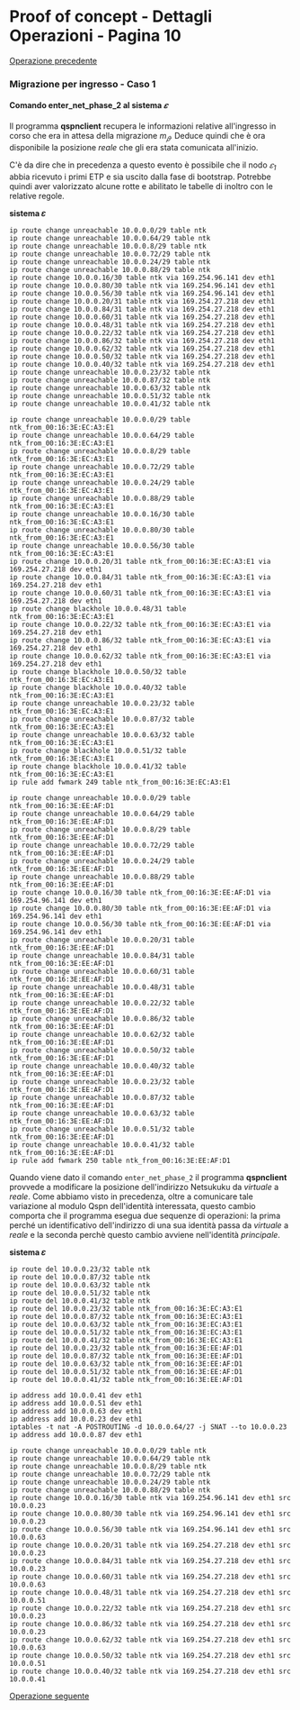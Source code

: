 # Proof of concept - Dettagli Operazioni - Pagina 10

[Operazione precedente](DettagliOperazioni9.md)

### <a name="Migrazione_ingresso_1"></a> Migrazione per ingresso - Caso 1

#### Comando enter_net_phase_2 al sistema *𝜀*

Il programma **qspnclient** recupera le informazioni relative all'ingresso in corso che era
in attesa della migrazione *m<sub>𝛽</sub>*. Deduce quindi che è ora disponibile la posizione
*reale* che gli era stata comunicata all'inizio.

C'è da dire che in precedenza a questo evento è possibile che il nodo *𝜀<sub>1</sub>* abbia
ricevuto i primi ETP e sia uscito dalla fase di bootstrap. Potrebbe quindi aver valorizzato alcune
rotte e abilitato le tabelle di inoltro con le relative regole.

**sistema 𝜀**
```
ip route change unreachable 10.0.0.0/29 table ntk
ip route change unreachable 10.0.0.64/29 table ntk
ip route change unreachable 10.0.0.8/29 table ntk
ip route change unreachable 10.0.0.72/29 table ntk
ip route change unreachable 10.0.0.24/29 table ntk
ip route change unreachable 10.0.0.88/29 table ntk
ip route change 10.0.0.16/30 table ntk via 169.254.96.141 dev eth1
ip route change 10.0.0.80/30 table ntk via 169.254.96.141 dev eth1
ip route change 10.0.0.56/30 table ntk via 169.254.96.141 dev eth1
ip route change 10.0.0.20/31 table ntk via 169.254.27.218 dev eth1
ip route change 10.0.0.84/31 table ntk via 169.254.27.218 dev eth1
ip route change 10.0.0.60/31 table ntk via 169.254.27.218 dev eth1
ip route change 10.0.0.48/31 table ntk via 169.254.27.218 dev eth1
ip route change 10.0.0.22/32 table ntk via 169.254.27.218 dev eth1
ip route change 10.0.0.86/32 table ntk via 169.254.27.218 dev eth1
ip route change 10.0.0.62/32 table ntk via 169.254.27.218 dev eth1
ip route change 10.0.0.50/32 table ntk via 169.254.27.218 dev eth1
ip route change 10.0.0.40/32 table ntk via 169.254.27.218 dev eth1
ip route change unreachable 10.0.0.23/32 table ntk
ip route change unreachable 10.0.0.87/32 table ntk
ip route change unreachable 10.0.0.63/32 table ntk
ip route change unreachable 10.0.0.51/32 table ntk
ip route change unreachable 10.0.0.41/32 table ntk

ip route change unreachable 10.0.0.0/29 table ntk_from_00:16:3E:EC:A3:E1
ip route change unreachable 10.0.0.64/29 table ntk_from_00:16:3E:EC:A3:E1
ip route change unreachable 10.0.0.8/29 table ntk_from_00:16:3E:EC:A3:E1
ip route change unreachable 10.0.0.72/29 table ntk_from_00:16:3E:EC:A3:E1
ip route change unreachable 10.0.0.24/29 table ntk_from_00:16:3E:EC:A3:E1
ip route change unreachable 10.0.0.88/29 table ntk_from_00:16:3E:EC:A3:E1
ip route change unreachable 10.0.0.16/30 table ntk_from_00:16:3E:EC:A3:E1
ip route change unreachable 10.0.0.80/30 table ntk_from_00:16:3E:EC:A3:E1
ip route change unreachable 10.0.0.56/30 table ntk_from_00:16:3E:EC:A3:E1
ip route change 10.0.0.20/31 table ntk_from_00:16:3E:EC:A3:E1 via 169.254.27.218 dev eth1
ip route change 10.0.0.84/31 table ntk_from_00:16:3E:EC:A3:E1 via 169.254.27.218 dev eth1
ip route change 10.0.0.60/31 table ntk_from_00:16:3E:EC:A3:E1 via 169.254.27.218 dev eth1
ip route change blackhole 10.0.0.48/31 table ntk_from_00:16:3E:EC:A3:E1
ip route change 10.0.0.22/32 table ntk_from_00:16:3E:EC:A3:E1 via 169.254.27.218 dev eth1
ip route change 10.0.0.86/32 table ntk_from_00:16:3E:EC:A3:E1 via 169.254.27.218 dev eth1
ip route change 10.0.0.62/32 table ntk_from_00:16:3E:EC:A3:E1 via 169.254.27.218 dev eth1
ip route change blackhole 10.0.0.50/32 table ntk_from_00:16:3E:EC:A3:E1
ip route change blackhole 10.0.0.40/32 table ntk_from_00:16:3E:EC:A3:E1
ip route change unreachable 10.0.0.23/32 table ntk_from_00:16:3E:EC:A3:E1
ip route change unreachable 10.0.0.87/32 table ntk_from_00:16:3E:EC:A3:E1
ip route change unreachable 10.0.0.63/32 table ntk_from_00:16:3E:EC:A3:E1
ip route change blackhole 10.0.0.51/32 table ntk_from_00:16:3E:EC:A3:E1
ip route change blackhole 10.0.0.41/32 table ntk_from_00:16:3E:EC:A3:E1
ip rule add fwmark 249 table ntk_from_00:16:3E:EC:A3:E1

ip route change unreachable 10.0.0.0/29 table ntk_from_00:16:3E:EE:AF:D1
ip route change unreachable 10.0.0.64/29 table ntk_from_00:16:3E:EE:AF:D1
ip route change unreachable 10.0.0.8/29 table ntk_from_00:16:3E:EE:AF:D1
ip route change unreachable 10.0.0.72/29 table ntk_from_00:16:3E:EE:AF:D1
ip route change unreachable 10.0.0.24/29 table ntk_from_00:16:3E:EE:AF:D1
ip route change unreachable 10.0.0.88/29 table ntk_from_00:16:3E:EE:AF:D1
ip route change 10.0.0.16/30 table ntk_from_00:16:3E:EE:AF:D1 via 169.254.96.141 dev eth1
ip route change 10.0.0.80/30 table ntk_from_00:16:3E:EE:AF:D1 via 169.254.96.141 dev eth1
ip route change 10.0.0.56/30 table ntk_from_00:16:3E:EE:AF:D1 via 169.254.96.141 dev eth1
ip route change unreachable 10.0.0.20/31 table ntk_from_00:16:3E:EE:AF:D1
ip route change unreachable 10.0.0.84/31 table ntk_from_00:16:3E:EE:AF:D1
ip route change unreachable 10.0.0.60/31 table ntk_from_00:16:3E:EE:AF:D1
ip route change unreachable 10.0.0.48/31 table ntk_from_00:16:3E:EE:AF:D1
ip route change unreachable 10.0.0.22/32 table ntk_from_00:16:3E:EE:AF:D1
ip route change unreachable 10.0.0.86/32 table ntk_from_00:16:3E:EE:AF:D1
ip route change unreachable 10.0.0.62/32 table ntk_from_00:16:3E:EE:AF:D1
ip route change unreachable 10.0.0.50/32 table ntk_from_00:16:3E:EE:AF:D1
ip route change unreachable 10.0.0.40/32 table ntk_from_00:16:3E:EE:AF:D1
ip route change unreachable 10.0.0.23/32 table ntk_from_00:16:3E:EE:AF:D1
ip route change unreachable 10.0.0.87/32 table ntk_from_00:16:3E:EE:AF:D1
ip route change unreachable 10.0.0.63/32 table ntk_from_00:16:3E:EE:AF:D1
ip route change unreachable 10.0.0.51/32 table ntk_from_00:16:3E:EE:AF:D1
ip route change unreachable 10.0.0.41/32 table ntk_from_00:16:3E:EE:AF:D1
ip rule add fwmark 250 table ntk_from_00:16:3E:EE:AF:D1
```

Quando viene dato il comando `enter_net_phase_2` il programma **qspnclient** provvede a modificare
la posizione dell'indirizzo Netsukuku da *virtuale* a *reale*. Come abbiamo visto in precedenza,
oltre a comunicare tale variazione al modulo Qspn dell'identità interessata, questo cambio comporta
che il programma esegua due sequenze di operazioni: la prima perché un identificativo dell'indirizzo
di una sua identità passa da *virtuale* a *reale* e la seconda perchè questo cambio avviene nell'identità *principale*.

**sistema 𝜀**
```
ip route del 10.0.0.23/32 table ntk
ip route del 10.0.0.87/32 table ntk
ip route del 10.0.0.63/32 table ntk
ip route del 10.0.0.51/32 table ntk
ip route del 10.0.0.41/32 table ntk
ip route del 10.0.0.23/32 table ntk_from_00:16:3E:EC:A3:E1
ip route del 10.0.0.87/32 table ntk_from_00:16:3E:EC:A3:E1
ip route del 10.0.0.63/32 table ntk_from_00:16:3E:EC:A3:E1
ip route del 10.0.0.51/32 table ntk_from_00:16:3E:EC:A3:E1
ip route del 10.0.0.41/32 table ntk_from_00:16:3E:EC:A3:E1
ip route del 10.0.0.23/32 table ntk_from_00:16:3E:EE:AF:D1
ip route del 10.0.0.87/32 table ntk_from_00:16:3E:EE:AF:D1
ip route del 10.0.0.63/32 table ntk_from_00:16:3E:EE:AF:D1
ip route del 10.0.0.51/32 table ntk_from_00:16:3E:EE:AF:D1
ip route del 10.0.0.41/32 table ntk_from_00:16:3E:EE:AF:D1

ip address add 10.0.0.41 dev eth1
ip address add 10.0.0.51 dev eth1
ip address add 10.0.0.63 dev eth1
ip address add 10.0.0.23 dev eth1
iptables -t nat -A POSTROUTING -d 10.0.0.64/27 -j SNAT --to 10.0.0.23
ip address add 10.0.0.87 dev eth1

ip route change unreachable 10.0.0.0/29 table ntk
ip route change unreachable 10.0.0.64/29 table ntk
ip route change unreachable 10.0.0.8/29 table ntk
ip route change unreachable 10.0.0.72/29 table ntk
ip route change unreachable 10.0.0.24/29 table ntk
ip route change unreachable 10.0.0.88/29 table ntk
ip route change 10.0.0.16/30 table ntk via 169.254.96.141 dev eth1 src 10.0.0.23
ip route change 10.0.0.80/30 table ntk via 169.254.96.141 dev eth1 src 10.0.0.23
ip route change 10.0.0.56/30 table ntk via 169.254.96.141 dev eth1 src 10.0.0.63
ip route change 10.0.0.20/31 table ntk via 169.254.27.218 dev eth1 src 10.0.0.23
ip route change 10.0.0.84/31 table ntk via 169.254.27.218 dev eth1 src 10.0.0.23
ip route change 10.0.0.60/31 table ntk via 169.254.27.218 dev eth1 src 10.0.0.63
ip route change 10.0.0.48/31 table ntk via 169.254.27.218 dev eth1 src 10.0.0.51
ip route change 10.0.0.22/32 table ntk via 169.254.27.218 dev eth1 src 10.0.0.23
ip route change 10.0.0.86/32 table ntk via 169.254.27.218 dev eth1 src 10.0.0.23
ip route change 10.0.0.62/32 table ntk via 169.254.27.218 dev eth1 src 10.0.0.63
ip route change 10.0.0.50/32 table ntk via 169.254.27.218 dev eth1 src 10.0.0.51
ip route change 10.0.0.40/32 table ntk via 169.254.27.218 dev eth1 src 10.0.0.41
```

[Operazione seguente](DettagliOperazioni11.md)
